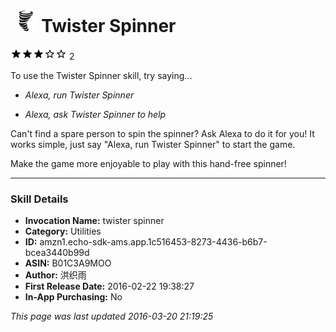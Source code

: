 # &nbsp;<img src="app_icon" alt="Twister Spinner icon" width="36"> Twister Spinner
![3 stars](../../../images/ic_star_black_18dp_1x.png)![3 stars](../../../images/ic_star_black_18dp_1x.png)![3 stars](../../../images/ic_star_black_18dp_1x.png)![3 stars](../../../images/ic_star_border_black_18dp_1x.png)![3 stars](../../../images/ic_star_border_black_18dp_1x.png) 2

To use the Twister Spinner skill, try saying...

* *Alexa, run Twister Spinner*

* *Alexa, ask Twister Spinner to help*

Can't find a spare person to spin the spinner? Ask Alexa to do it for you!
It works simple, just say "Alexa, run Twister Spinner" to start the game.

Make the game more enjoyable to play with this hand-free spinner!

***

### Skill Details

* **Invocation Name:** twister spinner
* **Category:** Utilities
* **ID:** amzn1.echo-sdk-ams.app.1c516453-8273-4436-b6b7-bcea3440b99d
* **ASIN:** B01C3A9MOO
* **Author:** 洪织雨
* **First Release Date:** 2016-02-22 19:38:27
* **In-App Purchasing:** No

*This page was last updated 2016-03-20 21:19:25*
